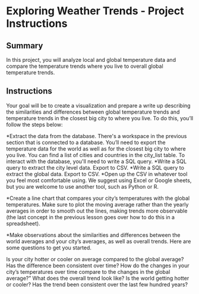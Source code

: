 # Exploring Weather Trends - Project Instructions

## Summary

In this project, you will analyze local and global temperature data and compare the temperature trends where you live to overall global temperature trends.

## Instructions
Your goal will be to create a visualization and prepare a write up describing the similarities and differences between global temperature trends and temperature trends in the closest big city to where you live. To do this, you’ll follow the steps below:

*Extract the data from the database. There's a workspace in the previous section that is connected to a database. You’ll need to export the temperature data for the world as well as for the closest big city to where you live. You can find a list of cities and countries in the city_list table. To interact with the database, you'll need to write a SQL query.
*Write a SQL query to extract the city level data. Export to CSV.
*Write a SQL query to extract the global data. Export to CSV.
*Open up the CSV in whatever tool you feel most comfortable using. We suggest using Excel or Google sheets, but you are welcome to use another tool, such as Python or R.

*Create a line chart that compares your city’s temperatures with the global temperatures. Make sure to plot the moving average rather than the yearly averages in order to smooth out the lines, making trends more observable (the last concept in the previous lesson goes over how to do this in a spreadsheet).

*Make observations about the similarities and differences between the world averages and your city’s averages, as well as overall trends. Here are some questions to get you started.

Is your city hotter or cooler on average compared to the global average? Has the difference been consistent over time?
How do the changes in your city’s temperatures over time compare to the changes in the global average?”
What does the overall trend look like? Is the world getting hotter or cooler? Has the trend been consistent over the last few hundred years?
